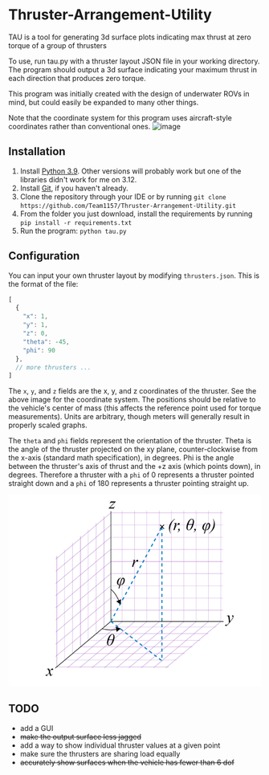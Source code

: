 # Thruster-Arrangement-Utility
TAU is a tool for generating 3d surface plots indicating max thrust at zero torque of a group of thrusters

To use, run tau.py with a thruster layout JSON file in your working directory. The program should output a 3d surface indicating your maximum thrust in each direction that produces zero torque.

This program was initially created with the design of underwater ROVs in mind, but could easily be expanded to many other things.

Note that the coordinate system for this program uses aircraft-style coordinates rather than conventional ones. ![image](https://user-images.githubusercontent.com/43499473/129992017-ad34299f-88f0-4ae0-800b-cbe1d22d72d5.png)

## Installation
1. Install [Python 3.9](https://www.python.org/downloads/release/python-3913/). Other versions will probably work but one of the libraries didn't work for me on 3.12.
2. Install [Git](https://git-scm.com/download/), if you haven't already.
3. Clone the repository through your IDE or by running `git clone https://github.com/Team1157/Thruster-Arrangement-Utility.git`
4. From the folder you just download, install the requirements by running `pip install -r requirements.txt`
5. Run the program: `python tau.py`

## Configuration
You can input your own thruster layout by modifying `thrusters.json`. This is the format of the file:
```js
[
  {
    "x": 1,
    "y": 1,
    "z": 0,
    "theta": -45,
    "phi": 90
  }, 
  // more thrusters ...
]
```
The `x`, `y`, and `z` fields are the x, y, and z coordinates of the thruster. See the above image for the coordinate system. The positions should be relative to the vehicle's center of mass (this affects the reference point used for torque measurements). Units are arbitrary, though meters will generally result in properly scaled graphs.

The `theta` and `phi` fields represent the orientation of the thruster. Theta is the angle of the thruster projected on the xy plane, counter-clockwise from the x-axis (standard math specification), in degrees. Phi is the angle between the thruster's axis of thrust and the +z axis (which points down), in degrees. Therefore a thruster with a `phi` of 0 represents a thruster pointed straight down and a `phi` of 180 represents a thruster pointing straight up. 

![theta-phi coordinates](Spherical-coordinate-system.png)

## TODO
 - add a GUI
 - ~~make the output surface less jagged~~
 - add a way to show individual thruster values at a given point
 - make sure the thrusters are sharing load equally
 - ~~accurately show surfaces when the vehicle has fewer than 6 dof~~
